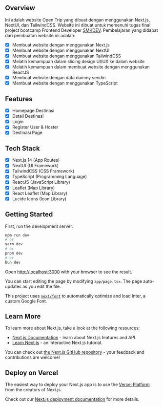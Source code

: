 ## Overview
Ini adalah website Open Trip yang dibuat dengan menggunakan Next.js, NextUI, dan TailwindCSS. Website ini dibuat untuk memenuhi tugas final project bootcamp Frontend Developer [SMKDEV](https://smk.dev/). Pembelajaran yang didapat dari pembuatan website ini adalah:
- [x] Membuat website dengan menggunakan Next.js
- [x] Membuat website dengan menggunakan NextUI
- [x] Membuat website dengan menggunakan TailwindCSS
- [x] Melatih kemampuan dalam slicing design UI/UX ke dalam website
- [x] Melatih kemampuan dalam membuat website dengan menggunakan ReactJS
- [x] Membuat website dengan data dummy sendiri
- [x] Membuat website dengan menggunakan TypeScript

## Features
- [x] Homepage Destinasi
- [x] Detail Destinasi
- [x] Login
- [x] Register User & Hoster
- [x] Destinasi Page

## Tech Stack
- [x] Next.js 14 (App Routes)
- [x] NextUI (UI Framework)
- [x] TailwindCSS (CSS Framework)
- [x] TypeScript (Programming Language)
- [x] ReactJS (JavaScript Library)
- [x] Leaflet (Map Library)
- [x] React Leaflet (Map Library)
- [x] Lucide Icons (Icon Library)

## Getting Started

First, run the development server:

```bash
npm run dev
# or
yarn dev
# or
pnpm dev
# or
bun dev
```

Open [http://localhost:3000](http://localhost:3000) with your browser to see the result.

You can start editing the page by modifying `app/page.tsx`. The page auto-updates as you edit the file.

This project uses [`next/font`](https://nextjs.org/docs/basic-features/font-optimization) to automatically optimize and load Inter, a custom Google Font.

## Learn More

To learn more about Next.js, take a look at the following resources:

- [Next.js Documentation](https://nextjs.org/docs) - learn about Next.js features and API.
- [Learn Next.js](https://nextjs.org/learn) - an interactive Next.js tutorial.

You can check out [the Next.js GitHub repository](https://github.com/vercel/next.js/) - your feedback and contributions are welcome!

## Deploy on Vercel

The easiest way to deploy your Next.js app is to use the [Vercel Platform](https://vercel.com/new?utm_medium=default-template&filter=next.js&utm_source=create-next-app&utm_campaign=create-next-app-readme) from the creators of Next.js.

Check out our [Next.js deployment documentation](https://nextjs.org/docs/deployment) for more details.
